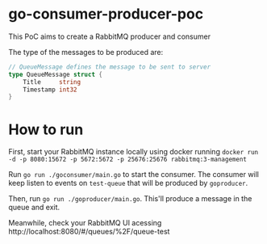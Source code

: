 # go-consumer-producer-poc

This PoC aims to create a RabbitMQ producer and consumer

The type of the messages to be produced are:

```go
// QueueMessage defines the message to be sent to server
type QueueMessage struct {
	Title     string
	Timestamp int32
}
```

# How to run

First, start your RabbitMQ instance locally using docker running `docker run -d -p 8080:15672 -p 5672:5672 -p 25676:25676 rabbitmq:3-management`

Run `go run ./goconsumer/main.go` to start the consumer. The consumer will keep listen to events on `test-queue` that will be produced by `goproducer`.

Then, run `go run ./goproducer/main.go`. This'll produce a message in the queue and exit.

Meanwhile, check your RabbitMQ UI acessing http://localhost:8080/#/queues/%2F/queue-test